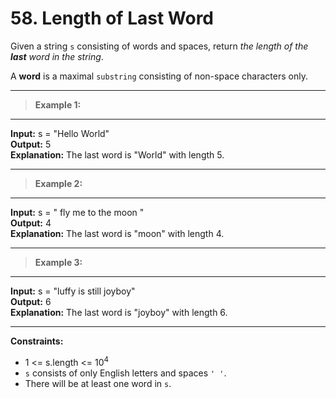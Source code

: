# 58. Length of Last Word
Given a string `s` consisting of words and spaces, return *the length of the **last** word in the string*.

A **word** is a maximal 
`substring` consisting of non-space characters only.
***
>**Example 1:**
***
**Input:** s = "Hello World"  
**Output:** 5  
**Explanation:** The last word is "World" with length 5.  
***

>**Example 2:**
***
**Input:** s = "   fly me   to   the moon  "  
**Output:** 4  
**Explanation:** The last word is "moon" with length 4.  
***

>**Example 3:**
***
**Input:** s = "luffy is still joyboy"  
**Output:** 6  
**Explanation:** The last word is "joyboy" with length 6.  
***

**Constraints:**
- 1 <= s.length <= $10^{4}$  
- `s` consists of only English letters and spaces `' '`.  
- There will be at least one word in `s`.